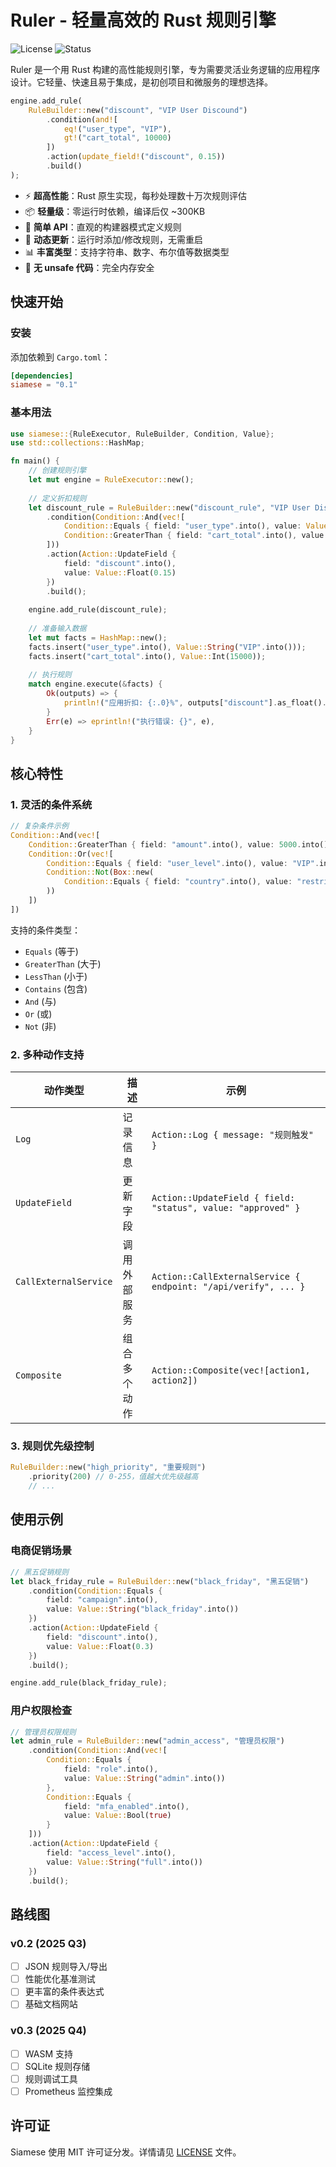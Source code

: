 # Ruler - 轻量高效的 Rust 规则引擎

![License](https://img.shields.io/badge/license-MIT%202.0-green)
![Status](https://img.shields.io/badge/status-alpha-orange)

Ruler 是一个用 Rust 构建的高性能规则引擎，专为需要灵活业务逻辑的应用程序设计。它轻量、快速且易于集成，是初创项目和微服务的理想选择。

```rust
engine.add_rule(
    RuleBuilder::new("discount", "VIP User Discound")
        .condition(and![
            eq!("user_type", "VIP"),
            gt!("cart_total", 10000)
        ])
        .action(update_field!("discount", 0.15))
        .build()
);
```
- ⚡ **超高性能**：Rust 原生实现，每秒处理数十万次规则评估
- 📦 **轻量级**：零运行时依赖，编译后仅 ~300KB
- 🧩 **简单 API**：直观的构建器模式定义规则
- 🔄 **动态更新**：运行时添加/修改规则，无需重启
- 📊 **丰富类型**：支持字符串、数字、布尔值等数据类型
- 🚫 **无 unsafe 代码**：完全内存安全

## 快速开始

### 安装

添加依赖到 `Cargo.toml`：

```toml
[dependencies]
siamese = "0.1"
```

### 基本用法

```rust
use siamese::{RuleExecutor, RuleBuilder, Condition, Value};
use std::collections::HashMap;

fn main() {
    // 创建规则引擎
    let mut engine = RuleExecutor::new();
    
    // 定义折扣规则
    let discount_rule = RuleBuilder::new("discount_rule", "VIP User Discound")
        .condition(Condition::And(vec![
            Condition::Equals { field: "user_type".into(), value: Value::String("VIP".into()) },
            Condition::GreaterThan { field: "cart_total".into(), value: Value::Int(10000) }
        ]))
        .action(Action::UpdateField { 
            field: "discount".into(), 
            value: Value::Float(0.15) 
        })
        .build();
    
    engine.add_rule(discount_rule);
    
    // 准备输入数据
    let mut facts = HashMap::new();
    facts.insert("user_type".into(), Value::String("VIP".into()));
    facts.insert("cart_total".into(), Value::Int(15000));
    
    // 执行规则
    match engine.execute(&facts) {
        Ok(outputs) => {
            println!("应用折扣: {:.0}%", outputs["discount"].as_float().unwrap() * 100.0);
        }
        Err(e) => eprintln!("执行错误: {}", e),
    }
}
```

## 核心特性

### 1. 灵活的条件系统

```rust
// 复杂条件示例
Condition::And(vec![
    Condition::GreaterThan { field: "amount".into(), value: 5000.into() },
    Condition::Or(vec![
        Condition::Equals { field: "user_level".into(), value: "VIP".into() },
        Condition::Not(Box::new(
            Condition::Equals { field: "country".into(), value: "restricted".into() }
        ))
    ])
])
```

支持的条件类型：
- `Equals` (等于)
- `GreaterThan` (大于)
- `LessThan` (小于)
- `Contains` (包含)
- `And` (与)
- `Or` (或)
- `Not` (非)

### 2. 多种动作支持

| 动作类型 | 描述 | 示例 |
|----------|------|------|
| `Log` | 记录信息 | `Action::Log { message: "规则触发" }` |
| `UpdateField` | 更新字段 | `Action::UpdateField { field: "status", value: "approved" }` |
| `CallExternalService` | 调用外部服务 | `Action::CallExternalService { endpoint: "/api/verify", ... }` |
| `Composite` | 组合多个动作 | `Action::Composite(vec![action1, action2])` |

### 3. 规则优先级控制

```rust
RuleBuilder::new("high_priority", "重要规则")
    .priority(200) // 0-255，值越大优先级越高
    // ...
```

## 使用示例

### 电商促销场景

```rust
// 黑五促销规则
let black_friday_rule = RuleBuilder::new("black_friday", "黑五促销")
    .condition(Condition::Equals { 
        field: "campaign".into(), 
        value: Value::String("black_friday".into()) 
    })
    .action(Action::UpdateField { 
        field: "discount".into(), 
        value: Value::Float(0.3) 
    })
    .build();

engine.add_rule(black_friday_rule);
```

### 用户权限检查

```rust
// 管理员权限规则
let admin_rule = RuleBuilder::new("admin_access", "管理员权限")
    .condition(Condition::And(vec![
        Condition::Equals { 
            field: "role".into(), 
            value: Value::String("admin".into()) 
        },
        Condition::Equals { 
            field: "mfa_enabled".into(), 
            value: Value::Bool(true) 
        }
    ]))
    .action(Action::UpdateField { 
        field: "access_level".into(), 
        value: Value::String("full".into()) 
    })
    .build();
```

## 路线图

### v0.2 (2025 Q3)
- [ ] JSON 规则导入/导出
- [ ] 性能优化基准测试
- [ ] 更丰富的条件表达式
- [ ] 基础文档网站

### v0.3 (2025 Q4)
- [ ] WASM 支持
- [ ] SQLite 规则存储
- [ ] 规则调试工具
- [ ] Prometheus 监控集成

## 许可证

Siamese 使用 MIT 许可证分发。详情请见 [LICENSE](LICENSE) 文件。
